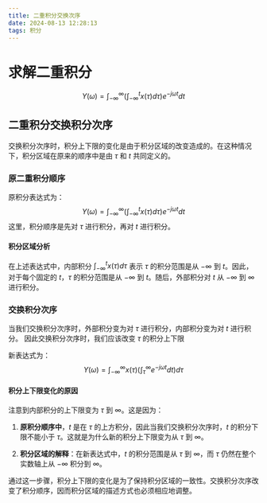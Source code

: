 ```yaml
---
title: 二重积分交换次序
date: 2024-08-13 12:28:13
tags: 积分
---
```

# 求解二重积分
$$
    Y(\omega) = \int_{-\infty}^{\infty} \left( \int_{-\infty}^{t} x(\tau) d\tau \right) e^{-j\omega t} dt
$$
## 二重积分交换积分次序
交换积分次序时，积分上下限的变化是由于积分区域的改变造成的。在这种情况下，积分区域在原来的顺序中是由 $\tau$ 和 $t$ 共同定义的。

### 原二重积分顺序
原积分表达式为：
$$
    Y(\omega) = \int_{-\infty}^{\infty} \left( \int_{-\infty}^{t} x(\tau) d\tau \right) e^{-j\omega t} dt
$$
这里，积分顺序是先对 $\tau$ 进行积分，再对 $t$ 进行积分。

#### 积分区域分析
在上述表达式中，内部积分 $\int_{-\infty}^{t} x(\tau) d\tau$ 表示 $\tau$ 的积分范围是从 $-\infty$ 到 $t$。因此，对于每个固定的 $t$，$\tau$ 的积分范围是从 $-\infty$ 到 $t$。随后，外部积分对 $t$ 从 $-\infty$ 到 $\infty$ 进行积分。

### 交换积分次序
当我们交换积分次序时，外部积分变为对 $\tau$ 进行积分，内部积分变为对 $t$ 进行积分。
因此交换积分次序时，我们应该改变 $\tau$ 的积分上下限

新表达式为：
$$
    Y(\omega) = \int_{-\infty}^{\infty} x(\tau) \left( \int_{\tau}^{\infty} e^{-j\omega t} dt \right) d\tau
$$
#### 积分上下限变化的原因
注意到内部积分的上下限变为 $\tau$ 到 $\infty$。这是因为：

1. **原积分顺序中**，$t$ 是在 $\tau$ 的上方积分，因此当我们交换积分次序时，$t$ 的积分下限不能小于 $\tau$。这就是为什么新的积分上下限变为从 $\tau$ 到 $\infty$。

2. **积分区域的解释**：在新表达式中，$t$ 的积分范围是从 $\tau$ 到 $\infty$，而 $\tau$ 仍然在整个实数轴上从 $-\infty$ 积分到 $\infty$。

通过这一步骤，积分上下限的变化是为了保持积分区域的一致性。交换积分次序改变了积分顺序，因而积分区域的描述方式也必须相应地调整。
